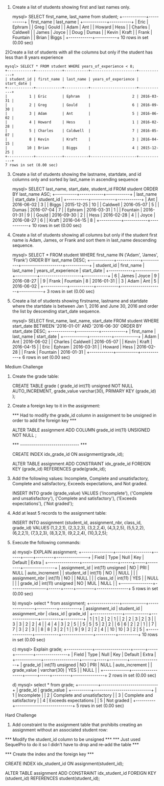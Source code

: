1) Create a list of students showing first and last names only.

    mysql> SELECT first_name, last_name from student;
    +------------+-----------+
    | first_name | last_name |
    +------------+-----------+
    | Eric       | Ephram    |
    | Greg       | Gould     |
    | Adam       | Ant       |
    | Howard     | Hess      |
    | Charles    | Caldwell  |
    | James      | Joyce     |
    | Doug       | Dumas     |
    | Kevin      | Kraft     |
    | Frank      | Fountain  |
    | Brian      | Biggs     |
    +------------+-----------+
10 rows in set (0.00 sec)

2)Create a list of students with all the columns but only if the student has less than 8 years experience

    mysql> SELECT * FROM student WHERE years_of_experience < 8;
    +------------+------------+-----------+---------------------+------------+
    | student_id | first_name | last_name | years_of_experience | start_date |
    +------------+------------+-----------+---------------------+------------+
    |          1 | Eric       | Ephram    |                   2 | 2016-03-31 |
    |          2 | Greg       | Gould     |                   6 | 2016-09-30 |
    |          3 | Adam       | Ant       |                   5 | 2016-06-02 |
    |          4 | Howard     | Hess      |                   1 | 2016-02-28 |
    |          5 | Charles    | Caldwell  |                   7 | 2016-05-07 |
    |          8 | Kevin      | Kraft     |                   3 | 2016-04-15 |
    |         10 | Brian      | Biggs     |                   4 | 2015-12-25 |
    +------------+------------+-----------+---------------------+------------+
    7 rows in set (0.00 sec)

3) Create a list of students showing the lastname, startdate, and id columns only and sorted by last_name in ascending sequence

    mysql> SELECT last_name, start_date, student_id FROM student ORDER BY last_name ASC;
    +-----------+------------+------------+
    | last_name | start_date | student_id |
    +-----------+------------+------------+
    | Ant       | 2016-06-02 |          3 |
    | Biggs     | 2015-12-25 |         10 |
    | Caldwell  | 2016-05-07 |          5 |
    | Dumas     | 2016-07-04 |          7 |
    | Ephram    | 2016-03-31 |          1 |
    | Fountain  | 2016-01-31 |          9 |
    | Gould     | 2016-09-30 |          2 |
    | Hess      | 2016-02-28 |          4 |
    | Joyce     | 2016-08-27 |          6 |
    | Kraft     | 2016-04-15 |          8 |
    +-----------+------------+------------+
10 rows in set (0.00 sec)

4) Create a list of students showing all columns but only if the student first name is Adam, James, or Frank and sort them in last_name descending sequence.

    mysql> SELECT * FROM student WHERE first_name IN ('Adam', 'James', 'Frank') ORDER BY last_name DESC;
    +------------+------------+-----------+---------------------+------------+
    | student_id | first_name | last_name | years_of_experience | start_date |
    +------------+------------+-----------+---------------------+------------+
    |          6 | James      | Joyce     |                   9 | 2016-08-27 |
    |          9 | Frank      | Fountain  |                   8 | 2016-01-31 |
    |          3 | Adam       | Ant       |                   5 | 2016-06-02 |
    +------------+------------+-----------+---------------------+------------+
    3 rows in set (0.00 sec)

5) Create a list of students showing firstname, lastname and startdate where the startdate is between Jan 1, 2016 and June 30, 2016 and order the list by descending start_date sequence.

    mysql> SELECT first_name, last_name, start_date FROM student WHERE start_date BETWEEN '2016-01-01' AND '2016-06-30' ORDER BY start_date DESC;
    +------------+-----------+------------+
    | first_name | last_name | start_date |
    +------------+-----------+------------+
    | Adam       | Ant       | 2016-06-02 |
    | Charles    | Caldwell  | 2016-05-07 |
    | Kevin      | Kraft     | 2016-04-15 |
    | Eric       | Ephram    | 2016-03-31 |
    | Howard     | Hess      | 2016-02-28 |
    | Frank      | Fountain  | 2016-01-31 |
    +------------+-----------+------------+
6 rows in set (0.00 sec)

Medium Challenge

1) Create the grade table:

    CREATE TABLE grade (
        grade_id int(11) unsigned NOT NULL AUTO_INCREMENT,
        grade_value varchar(30),
        PRIMARY KEY (grade_id)
        );

2) Create a foreign key to it in the assignment:

    *** Had to modify the grade_id column in assignment to be unsigned in order to add the foreign key ***

    ALTER TABLE assignment ADD COLUMN grade_id int(11) UNSIGNED NOT NULL ;

    *** ------------------------------ ***

    CREATE INDEX idx_grade_id
      ON assignment(grade_id);

    ALTER TABLE assignment
      ADD CONSTRAINT idx_grade_id
      FOREIGN KEY (grade_id) REFERENCES grade(grade_id);

3) Add the following values: Incomplete, Complete and unsatisfactory, Complete and satisfactory, Exceeds expectations, and Not graded.

    INSERT INTO grade (grade_value) VALUES
         ('Incomplete'),
         ('Complete and unsatisfactory'),
         ('Complete and satisfactory'),
         ('Exceeds expectations'),
         ('Not graded');

4) Add at least 5 records to the assignment table:

    INSERT INTO assignment (student_id, assignment_nbr, class_id, grade_id) VALUES
        (1,2,2,1),
        (2,3,2,3),
        (3,2,2,4),
        (4,3,2,5),
        (5,5,2,2),
        (6,2,2,1),
        (7,3,2,3),
        (8,3,2,1),
        (9,2,2,4),
        (10,3,2,5);

5) Execute the following commands:

    a)  mysql> EXPLAIN assignment;
        +----------------+------------------+------+-----+---------+----------------+
        | Field          | Type             | Null | Key | Default | Extra          |
        +----------------+------------------+------+-----+---------+----------------+
        | assignment_id  | int(11) unsigned | NO   | PRI | NULL    | auto_increment |
        | student_id     | int(11)          | NO   |     | NULL    |                |
        | assignment_nbr | int(11)          | NO   |     | NULL    |                |
        | class_id       | int(11)          | YES  |     | NULL    |                |
        | grade_id       | int(11) unsigned | NO   | MUL | NULL    |                |
        +----------------+------------------+------+-----+---------+----------------+
        5 rows in set (0.00 sec)

    b)  mysql> select * from assignment;
        +---------------+------------+----------------+----------+----------+
        | assignment_id | student_id | assignment_nbr | class_id | grade_id |
        +---------------+------------+----------------+----------+----------+
        |             1 |          1 |              2 |        2 |        1 |
        |             2 |          2 |              3 |        2 |        3 |
        |             3 |          3 |              2 |        2 |        4 |
        |             4 |          4 |              3 |        2 |        5 |
        |             5 |          5 |              5 |        2 |        2 |
        |             6 |          6 |              2 |        2 |        1 |
        |             7 |          7 |              3 |        2 |        3 |
        |             8 |          8 |              3 |        2 |        1 |
        |             9 |          9 |              2 |        2 |        4 |
        |            10 |         10 |              3 |        2 |        5 |
        +---------------+------------+----------------+----------+----------+
        10 rows in set (0.00 sec)

    c)  mysql> Explain grade;
        +-------------+------------------+------+-----+---------+----------------+
        | Field       | Type             | Null | Key | Default | Extra          |
        +-------------+------------------+------+-----+---------+----------------+
        | grade_id    | int(11) unsigned | NO   | PRI | NULL    | auto_increment |
        | grade_value | varchar(30)      | YES  |     | NULL    |                |
        +-------------+------------------+------+-----+---------+----------------+
        2 rows in set (0.00 sec)

    d)  mysql> select * from grade;
        +----------+-----------------------------+
        | grade_id | grade_value                 |
        +----------+-----------------------------+
        |        1 | Incomplete                  |
        |        2 | Complete and unsatisfactory |
        |        3 | Complete and satisfactory   |
        |        4 | Exceeds expectations        |
        |        5 | Not graded                  |
        +----------+-----------------------------+
        5 rows in set (0.00 sec)

Hard Challenge

1) Add constraint to the assignment table that prohibits creating an assignment without an associated student row:

*** Modify the student_id column to be unsigned ***
*** Just used SequelPro to do it so I didn't have to drop and re-add the table ***

*** Create the index and the foreign key ***

CREATE INDEX idx_student_id
  ON assignment(student_id);

ALTER TABLE assignment
  ADD CONSTRAINT idx_student_id
  FOREIGN KEY (student_id) REFERENCES student(student_id);
